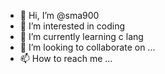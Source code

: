 - 👋 Hi, I’m @sma900
- 👀 I’m interested in coding
- 🌱 I’m currently learning c lang
- 💞️ I’m looking to collaborate on ...
- 📫 How to reach me ...

<!---
sma900/sma900 is a ✨ special ✨ repository because its `README.md` (this file) appears on your GitHub profile.
You can click the Preview link to take a look at your changes.
--->
